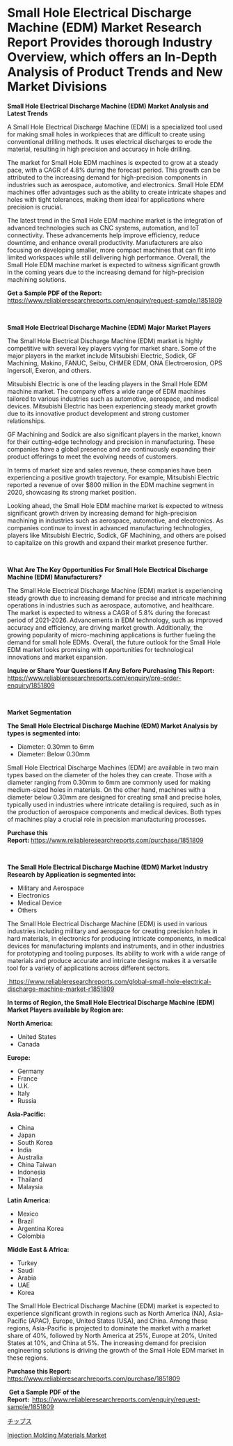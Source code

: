 <p><h1>Small Hole Electrical Discharge Machine (EDM) Market Research Report Provides thorough Industry Overview, which offers an In-Depth Analysis of Product Trends and New Market Divisions</h1></p><p><strong>Small Hole Electrical Discharge Machine (EDM) Market Analysis and Latest Trends</strong></p>
<p><p>A Small Hole Electrical Discharge Machine (EDM) is a specialized tool used for making small holes in workpieces that are difficult to create using conventional drilling methods. It uses electrical discharges to erode the material, resulting in high precision and accuracy in hole drilling.</p><p>The market for Small Hole EDM machines is expected to grow at a steady pace, with a CAGR of 4.8% during the forecast period. This growth can be attributed to the increasing demand for high-precision components in industries such as aerospace, automotive, and electronics. Small Hole EDM machines offer advantages such as the ability to create intricate shapes and holes with tight tolerances, making them ideal for applications where precision is crucial.</p><p>The latest trend in the Small Hole EDM machine market is the integration of advanced technologies such as CNC systems, automation, and IoT connectivity. These advancements help improve efficiency, reduce downtime, and enhance overall productivity. Manufacturers are also focusing on developing smaller, more compact machines that can fit into limited workspaces while still delivering high performance. Overall, the Small Hole EDM machine market is expected to witness significant growth in the coming years due to the increasing demand for high-precision machining solutions.</p></p>
<p><strong>Get a Sample PDF of the Report:&nbsp;</strong> <a href="https://www.reliableresearchreports.com/enquiry/request-sample/1851809">https://www.reliableresearchreports.com/enquiry/request-sample/1851809</a></p>
<p>&nbsp;</p>
<p><strong>Small Hole Electrical Discharge Machine (EDM) Major Market Players</strong></p>
<p><p>The Small Hole Electrical Discharge Machine (EDM) market is highly competitive with several key players vying for market share. Some of the major players in the market include Mitsubishi Electric, Sodick, GF Machining, Makino, FANUC, Seibu, CHMER EDM, ONA Electroerosion, OPS Ingersoll, Exeron, and others.</p><p>Mitsubishi Electric is one of the leading players in the Small Hole EDM machine market. The company offers a wide range of EDM machines tailored to various industries such as automotive, aerospace, and medical devices. Mitsubishi Electric has been experiencing steady market growth due to its innovative product development and strong customer relationships.</p><p>GF Machining and Sodick are also significant players in the market, known for their cutting-edge technology and precision in manufacturing. These companies have a global presence and are continuously expanding their product offerings to meet the evolving needs of customers.</p><p>In terms of market size and sales revenue, these companies have been experiencing a positive growth trajectory. For example, Mitsubishi Electric reported a revenue of over $800 million in the EDM machine segment in 2020, showcasing its strong market position.</p><p>Looking ahead, the Small Hole EDM machine market is expected to witness significant growth driven by increasing demand for high-precision machining in industries such as aerospace, automotive, and electronics. As companies continue to invest in advanced manufacturing technologies, players like Mitsubishi Electric, Sodick, GF Machining, and others are poised to capitalize on this growth and expand their market presence further.</p></p>
<p>&nbsp;</p>
<p><strong>What Are The Key Opportunities For Small Hole Electrical Discharge Machine (EDM) Manufacturers?</strong></p>
<p><p>The Small Hole Electrical Discharge Machine (EDM) market is experiencing steady growth due to increasing demand for precise and intricate machining operations in industries such as aerospace, automotive, and healthcare. The market is expected to witness a CAGR of 5.8% during the forecast period of 2021-2026. Advancements in EDM technology, such as improved accuracy and efficiency, are driving market growth. Additionally, the growing popularity of micro-machining applications is further fueling the demand for small hole EDMs. Overall, the future outlook for the Small Hole EDM market looks promising with opportunities for technological innovations and market expansion.</p></p>
<p><strong>Inquire or Share Your Questions If Any Before Purchasing This Report:</strong> <a href="https://www.reliableresearchreports.com/enquiry/pre-order-enquiry/1851809">https://www.reliableresearchreports.com/enquiry/pre-order-enquiry/1851809</a></p>
<p>&nbsp;</p>
<p><strong>Market Segmentation</strong></p>
<p><strong>The Small Hole Electrical Discharge Machine (EDM) Market Analysis by types is segmented into:</strong></p>
<p><ul><li>Diameter: 0.30mm to 6mm</li><li>Diameter: Below 0.30mm</li></ul></p>
<p><p>Small Hole Electrical Discharge Machines (EDM) are available in two main types based on the diameter of the holes they can create. Those with a diameter ranging from 0.30mm to 6mm are commonly used for making medium-sized holes in materials. On the other hand, machines with a diameter below 0.30mm are designed for creating small and precise holes, typically used in industries where intricate detailing is required, such as in the production of aerospace components and medical devices. Both types of machines play a crucial role in precision manufacturing processes.</p></p>
<p><strong>Purchase this Report:&nbsp;</strong><a href="https://www.reliableresearchreports.com/purchase/1851809">https://www.reliableresearchreports.com/purchase/1851809</a></p>
<p>&nbsp;</p>
<p><strong>The Small Hole Electrical Discharge Machine (EDM) Market Industry Research by Application is segmented into:</strong></p>
<p><ul><li>Military and Aerospace</li><li>Electronics</li><li>Medical Device</li><li>Others</li></ul></p>
<p><p>The Small Hole Electrical Discharge Machine (EDM) is used in various industries including military and aerospace for creating precision holes in hard materials, in electronics for producing intricate components, in medical devices for manufacturing implants and instruments, and in other industries for prototyping and tooling purposes. Its ability to work with a wide range of materials and produce accurate and intricate designs makes it a versatile tool for a variety of applications across different sectors.</p></p>
<p><a href="https://www.reliableresearchreports.com/global-small-hole-electrical-discharge-machine-market-r1851809">&nbsp;https://www.reliableresearchreports.com/global-small-hole-electrical-discharge-machine-market-r1851809</a></p>
<p><strong>In terms of Region, the Small Hole Electrical Discharge Machine (EDM) Market Players available by Region are:</strong></p>
<p>
    <p> <strong> North America: </strong>
        <ul>
            <li>United States</li>
            <li>Canada</li>
        </ul>
        </p> 
    <p> <strong> Europe: </strong>
        <ul>
            <li>Germany</li>
            <li>France</li>
            <li>U.K.</li>
            <li>Italy</li>
            <li>Russia</li>
        </ul>
        </p> 
    <p> <strong> Asia-Pacific: </strong>
        <ul>
            <li>China</li>
            <li>Japan</li>
            <li>South Korea</li>
            <li>India</li>
            <li>Australia</li>
            <li>China Taiwan</li>
            <li>Indonesia</li>
            <li>Thailand</li>
            <li>Malaysia</li>
        </ul>
        </p> 
    <p> <strong> Latin America: </strong>
        <ul>
            <li>Mexico</li>
            <li>Brazil</li>
            <li>Argentina Korea</li>
            <li>Colombia</li>
        </ul>
        </p> 
    <p> <strong> Middle East & Africa: </strong>
        <ul>
            <li>Turkey</li>
            <li>Saudi</li>
            <li>Arabia</li>
            <li>UAE</li>
            <li>Korea</li>
        </ul>
    </p>
    </p>
<p><p>The Small Hole Electrical Discharge Machine (EDM) market is expected to experience significant growth in regions such as North America (NA), Asia-Pacific (APAC), Europe, United States (USA), and China. Among these regions, Asia-Pacific is projected to dominate the market with a market share of 40%, followed by North America at 25%, Europe at 20%, United States at 10%, and China at 5%. The increasing demand for precision engineering solutions is driving the growth of the Small Hole EDM market in these regions.</p></p>
<p><strong>Purchase this Report: </strong><a href="https://www.reliableresearchreports.com/purchase/1851809">https://www.reliableresearchreports.com/purchase/1851809</a></p>
<p>&nbsp;<strong>Get a Sample PDF of the Report:&nbsp;&nbsp;</strong><a href="https://www.reliableresearchreports.com/enquiry/request-sample/1851809">https://www.reliableresearchreports.com/enquiry/request-sample/1851809</a></p>
<p><strong></strong></p>
<p><p><a href="https://github.com/charm854/Market-Research-Report-List-1/blob/main/654227942899.md">チップス</a></p><p><a href="https://gamy-alyssum-396.notion.site/Injection-Molding-Materials-Market-Insights-into-Market-CAGR-Market-Trends-and-Growth-Strategies-caa03b687e1d4449987593bb1eae2329">Injection Molding Materials Market</a></p></p>